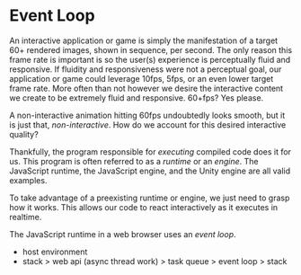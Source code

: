 # Event Loop

An interactive application or game is simply the manifestation of a target 60+ rendered images, shown in sequence, per second. The only reason this frame rate is important is so the user(s) experience is perceptually fluid and responsive. If fluidity and responsiveness were not a perceptual goal, our application or game could leverage 10fps, 5fps, or an even lower target frame rate. More often than not however we desire the interactive content we create to be extremely fluid and responsive. 60+fps? Yes please.

A non-interactive animation hitting 60fps undoubtedly looks smooth, but it is just that, *non-interactive*. How do we account for this desired interactive quality?

Thankfully, the program responsible for *executing* compiled code does it for us. This program is often referred to as a *runtime* or an *engine*. The JavaScript runtime, the JavaScript engine, and the Unity engine are all valid examples.

To take advantage of a preexisting runtime or engine, we just need to grasp how it works. This allows our code to react interactively as it executes in realtime.

The JavaScript runtime in a web browser uses an *event loop*. 



- host environment
- stack > web api (async thread work) > task queue > event loop > stack
